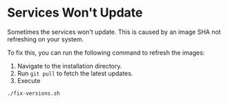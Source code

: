 # Services Won't Update

Sometimes the services won't update. This is caused by an image SHA not refreshing on your system.

To fix this, you can run the following command to refresh the images:

1. Navigate to the installation directory.
2. Run `git pull` to fetch the latest updates.
3. Execute

```bash
./fix-versions.sh
```
